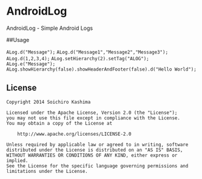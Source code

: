 # AndroidLog
AndroidLog - Simple Android Logs

##Usage

 ```ALog.d("Message");```
 ```ALog.d("Message1","Message2","Message3");```
 ```ALog.d(1,2,3,4);```
 ```ALog.setHierarchy(2).setTag("ALOG");```
 ```ALog.e("Message");```
 ```ALog.showHierarchy(false).showHeaderAndFooter(false).d("Hello World");```
 
## License

    Copyright 2014 Soichiro Kashima

    Licensed under the Apache License, Version 2.0 (the "License");
    you may not use this file except in compliance with the License.
    You may obtain a copy of the License at

        http://www.apache.org/licenses/LICENSE-2.0

    Unless required by applicable law or agreed to in writing, software
    distributed under the License is distributed on an "AS IS" BASIS,
    WITHOUT WARRANTIES OR CONDITIONS OF ANY KIND, either express or implied.
    See the License for the specific language governing permissions and
    limitations under the License.
